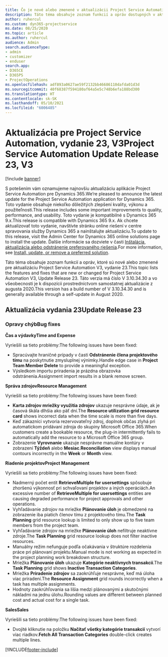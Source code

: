 ```yaml
---
title: Čo je nové alebo zmenené v aktualizácii Project Service Automation, vydanie 23, V3
description: Táto téma obsahuje zoznam funkcií a opráv dostupných v aktualizácii Project Service Automation, vydanie 23, V3
author: ruhercul
ms.custom: dyn365-projectservice
ms.date: 08/25/2020
ms.topic: article
ms.author: ruhercul
audience: Admin
search.audienceType:
- admin
- customizer
- enduser
search.app:
- D365CE
- D365PS
- ProjectOperations
ms.openlocfilehash: adf893a0627ae59f2132bb46686110dafda01d3d
ms.sourcegitcommit: 40f68387f594180af64a5e5c748b6efa188bd300
ms.translationtype: HT
ms.contentlocale: sk-SK
ms.lasthandoff: 05/10/2021
ms.locfileid: "6006485"
---
```

# <a name="project-service-automation-update-release-23-v3"></a><span data-ttu-id="56487-103">Aktualizácia pre Project Service Automation, vydanie 23, V3</span><span class="sxs-lookup"><span data-stu-id="56487-103">Project Service Automation Update Release 23, V3</span></span>

[!include [banner](../includes/psa-now-project-operations.md)]

<span data-ttu-id="56487-104">S potešením vám oznamujeme najnovšiu aktualizáciu aplikácie Project Service Automation pre Dynamics 365.</span><span class="sxs-lookup"><span data-stu-id="56487-104">We’re pleased to announce the latest update for the Project Service Automation application for Dynamics 365.</span></span> <span data-ttu-id="56487-105">Toto vydanie obsahuje niekoľko dôležitých zlepšení kvality, výkonu a použiteľnosti.</span><span class="sxs-lookup"><span data-stu-id="56487-105">This release includes some important improvements to quality, performance, and usability.</span></span> <span data-ttu-id="56487-106">Toto vydanie je kompatibilné s Dynamics 365 9.x.</span><span class="sxs-lookup"><span data-stu-id="56487-106">This release is compatible with Dynamics 365 9.x.</span></span> <span data-ttu-id="56487-107">Ak chcete aktualizovať toto vydanie, navštívte stránku online riešení v centre spravovania služby Dynamics 365 a nainštalujte aktualizáciu.</span><span class="sxs-lookup"><span data-stu-id="56487-107">To update to this release, visit the Admin Center for Dynamics 365 online solutions page to install the update.</span></span> <span data-ttu-id="56487-108">Ďalšie informácie sa dozviete v časti [Inštalácia, aktualizácia alebo odstránenie preferovaného riešenia](/power-platform/admin/install-remove-preferred-solution).</span><span class="sxs-lookup"><span data-stu-id="56487-108">For more information, see [Install, update, or remove a preferred solution](/power-platform/admin/install-remove-preferred-solution).</span></span>

<span data-ttu-id="56487-109">Táto téma obsahuje zoznam funkcií a opráv, ktoré sú nové alebo zmenené pre aktualizáciu Project Service Automation V3, vydanie 23.</span><span class="sxs-lookup"><span data-stu-id="56487-109">This topic lists the features and fixes that are new or changed for Project Service Automation V3, Update Release 23.</span></span> <span data-ttu-id="56487-110">Táto verzia má číslo V 3.10.34.30 a vo všeobecnosti je k dispozícii prostredníctvom samostatnej aktualizácie z augusta 2020.</span><span class="sxs-lookup"><span data-stu-id="56487-110">This version has a build number of V 3.10.34.30 and is generally available through a self-update in August 2020.</span></span>

## <a name="update-release-23"></a><span data-ttu-id="56487-111">Aktualizácia vydania 23</span><span class="sxs-lookup"><span data-stu-id="56487-111">Update Release 23</span></span>

### <a name="bug-fixes"></a><span data-ttu-id="56487-112">Opravy chýb</span><span class="sxs-lookup"><span data-stu-id="56487-112">Bug fixes</span></span>

<span data-ttu-id="56487-113">**Čas a výdavky**</span><span class="sxs-lookup"><span data-stu-id="56487-113">**Time and Expense**</span></span>

<span data-ttu-id="56487-114">Vyriešili sa tieto problémy:</span><span class="sxs-lookup"><span data-stu-id="56487-114">The following issues have been fixed:</span></span>
- <span data-ttu-id="56487-115">Spracúvajte hraničné prípady v časti **Odstránenie člena projektového tímu** na poskytnutie zmysluplnej výnimky.</span><span class="sxs-lookup"><span data-stu-id="56487-115">Handle edge case in **Project Team Member Delete** to provide a meaningful exception.</span></span>
- <span data-ttu-id="56487-116">Výsledkom importu priradenia je prázdna obrazovka odstránenia.</span><span class="sxs-lookup"><span data-stu-id="56487-116">Assignment import results in a blank remove screen.</span></span>

<span data-ttu-id="56487-117">**Správa zdrojov**</span><span class="sxs-lookup"><span data-stu-id="56487-117">**Resource Management**</span></span>

<span data-ttu-id="56487-118">Vyriešili sa tieto problémy:</span><span class="sxs-lookup"><span data-stu-id="56487-118">The following issues have been fixed:</span></span>

- <span data-ttu-id="56487-119">**Karta zdrojov mriežky využitia zdrojov** ukazuje nesprávne údaje, ak je časová škála dlhšia ako päť dní.</span><span class="sxs-lookup"><span data-stu-id="56487-119">The **Resource utilization grid resource card** shows incorrect data when the time scale is more than five days.</span></span>
- <span data-ttu-id="56487-120">Keď zákazníci vytvoria rezervovateľný zdroj, doplnok občas zlyhá pri automatickom pridávaní zdroja do skupiny Microsoft Office 365.</span><span class="sxs-lookup"><span data-stu-id="56487-120">When customers create a bookable resource, the plug-in intermittently fails to automatically add the resource to a Microsoft Office 365 group.</span></span>
- <span data-ttu-id="56487-121">Zobrazenie **Vyrovnanie** ukazuje nesprávne manuálne kontúry v zobrazení **Týždeň** alebo **Mesiac**.</span><span class="sxs-lookup"><span data-stu-id="56487-121">**Reconciliation** view displays manual contours incorrectly in the **Week** or **Month** view.</span></span>

<span data-ttu-id="56487-122">**Riadenie projektov**</span><span class="sxs-lookup"><span data-stu-id="56487-122">**Project Management**</span></span>

<span data-ttu-id="56487-123">Vyriešili sa tieto problémy:</span><span class="sxs-lookup"><span data-stu-id="56487-123">The following issues have been fixed:</span></span>

- <span data-ttu-id="56487-124">Nadmerný počet entít **RetrieveMultiple for usersettings** spôsobuje zhoršenú výkonnosť pri schvaľovaní projektov a iných operáciách.</span><span class="sxs-lookup"><span data-stu-id="56487-124">An excessive number of **RetrieveMultiple for usersettings** entities are causing degraded performance for project approvals and other operations.</span></span>
- <span data-ttu-id="56487-125">Vyhľadávanie zdrojov na mriežke **Plánovanie úloh** je obmedzené na zobrazenie iba piatich členov tímu z projektového tímu.</span><span class="sxs-lookup"><span data-stu-id="56487-125">The **Task Planning** grid resource lookup is limited to only show up to five team members from the project team.</span></span> 
- <span data-ttu-id="56487-126">Vyhľadávanie zdrojov na mriežke **Plánovanie úloh** nefiltruje neaktívne zdroje.</span><span class="sxs-lookup"><span data-stu-id="56487-126">The **Task Planning** grid resource lookup does not filter inactive resources.</span></span>
- <span data-ttu-id="56487-127">Manuálny režim nefunguje podľa očakávania v štruktúre rozdelenia práce pri plánovaní projektu.</span><span class="sxs-lookup"><span data-stu-id="56487-127">Manual mode is not working as expected in the project planning work breakdown structure.</span></span>
- <span data-ttu-id="56487-128">Mriežka **Plánovanie úloh** ukazuje **Kategórie neaktívnych transakcií**.</span><span class="sxs-lookup"><span data-stu-id="56487-128">The **Task Planning** grid shows **Inactive Transaction Categories**.</span></span>
- <span data-ttu-id="56487-129">Mriežka **Priradenie zdrojov** sa zaokrúhľuje nesprávne, keď má úloha viac priradení.</span><span class="sxs-lookup"><span data-stu-id="56487-129">The **Resource Assignment** grid rounds incorrectly when a task has multiple assignments.</span></span>
- <span data-ttu-id="56487-130">Hodnoty zaokrúhľovania sa líšia medzi plánovanými a skutočnými nákladmi na jednu úlohu.</span><span class="sxs-lookup"><span data-stu-id="56487-130">Rounding values are different between planned cost and actual cost for a single task.</span></span>

<span data-ttu-id="56487-131">**Sales**</span><span class="sxs-lookup"><span data-stu-id="56487-131">**Sales**</span></span>

<span data-ttu-id="56487-132">Vyriešili sa tieto problémy:</span><span class="sxs-lookup"><span data-stu-id="56487-132">The following issues have been fixed:</span></span>

- <span data-ttu-id="56487-133">Dvojité kliknutie na položku **Načítať všetky kategórie transakcií** vytvorí viac riadkov.</span><span class="sxs-lookup"><span data-stu-id="56487-133">**Fetch All Transaction Categories** double-click creates multiple lines.</span></span>


[!INCLUDE[footer-include](../includes/footer-banner.md)]